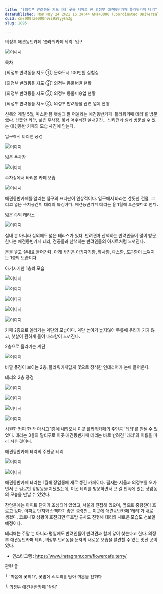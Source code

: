 ```yaml
---
title: "[의정부 반려동물 지도 ⑤] 꽃을 테마로 한 의정부 애견동반카페 플라워카페 테리"
datePublished: Mon May 24 2021 16:34:44 GMT+0000 (Coordinated Universal Time)
cuid: cm7009rze000n08i9a9yyhh3g
slug: 1895

---
```



의정부 애견동반카페 '플라워카페 테리' 입구

![이미지](https://cdn.hashnode.com/res/hashnode/image/upload/v1739249507806/68620d7f-5c62-4bbb-afec-f8e2df7ddb10.jpeg)

목차

[의정부 반려동물 지도 ①] 문화도시 100만원 실험실

[의정부 반려동물 지도 ②] 의정부 동물병원 현황

[의정부 반려동물 지도 ③] 의정부 동물미용업 현황

[의정부 반려동물 지도 ④] 의정부 반려동물 관련 업체 현황

신록의 계절 5월, 따스한 봄 햇살과 잘 어울리는 애견동반카페 '플라워카페 테리'를 방문했다. 산뜻한 외관, 넓은 주차장, 꽃과 어우러진 실내공간... 반려견과 함께 방문할 수 있는 애견동반 카페의 모습 사진에 담는다.

입구에서 바라본 풍경

![이미지](https://cdn.hashnode.com/res/hashnode/image/upload/v1739249510056/daf70659-d11c-4384-bfcb-32fb0ef48883.jpeg)

넓은 주차장

![이미지](https://cdn.hashnode.com/res/hashnode/image/upload/v1739249512273/43afb50b-2ae6-4c76-a068-801836972579.jpeg)

주차장에서 바라본 카페 모습

![이미지](https://cdn.hashnode.com/res/hashnode/image/upload/v1739249514269/b8d72942-920e-447e-8790-4ddd2068283f.jpeg)

애견동반카페를 알리는 입구의 표지판이 인상적이다. 입구에서 바라본 산뜻한 건물, 그리고 넓은 주차공간이 테리의 특징이다. 애견동반카페 테리는 올 1월에 오픈했다고 한다.

넓은 야외 테라스

![이미지](https://cdn.hashnode.com/res/hashnode/image/upload/v1739249516546/23e938ac-d078-4a74-acfe-cac730f80041.jpeg)

실내 뿐 아니라 실외에도 넓은 테라스가 있다. 반려견과 산책하는 반려인들이 많이 방문한다는 애견동반카페 테리, 견공들과 산책하는 반려인들의 아지트처럼 느껴진다.

문을 열고 실내로 들어간다. 아래 사진은 아기자기함, 화사함, 따스함, 포근함이 느껴지는 1층의 모습이다.

아기자기한 1층의 모습

![이미지](https://cdn.hashnode.com/res/hashnode/image/upload/v1739249518699/f8d28e0f-dcca-4b11-ada5-911b67142ccb.jpeg)

![이미지](https://cdn.hashnode.com/res/hashnode/image/upload/v1739249520724/77493c69-c35a-44ea-8fba-c8f82aeaabda.jpeg)

![이미지](https://cdn.hashnode.com/res/hashnode/image/upload/v1739249522662/881c5c0f-6ee7-42eb-8a87-9cb24d911dc6.jpeg)

![이미지](https://cdn.hashnode.com/res/hashnode/image/upload/v1739249524794/566cf084-5301-48b1-8546-1c05c179ac13.jpeg)

![이미지](https://cdn.hashnode.com/res/hashnode/image/upload/v1739249526786/65765dbb-c2e5-4051-948b-07663fed4150.jpeg)

카페 2층으로 올라가는 계단의 모습이다. 계단 높이가 높지않아 무릎에 무리가 가지 않고, 햇살이 환하게 들어 따스함이 느껴진다.

2층으로 올라가는 계단

![이미지](https://cdn.hashnode.com/res/hashnode/image/upload/v1739249528616/4b8a37d1-8b58-4893-9c9a-ab6f49b26b1b.jpeg)

바깥 풍경이 보이는 2층, 플라워카페답게 꽃으로 장식한 인테리어가 눈에 들어온다.

테리의 2층 풍경

![이미지](https://cdn.hashnode.com/res/hashnode/image/upload/v1739249530530/972f94d0-b266-4b3d-8274-abda690a3905.jpeg)

![이미지](https://cdn.hashnode.com/res/hashnode/image/upload/v1739249533020/92d0ce1d-3ca5-45c1-b9fe-4d34c8f719f6.jpeg)

![이미지](https://cdn.hashnode.com/res/hashnode/image/upload/v1739249534747/0f1dc13a-7fd8-4354-88d7-1f89a8821bed.jpeg)

![이미지](https://cdn.hashnode.com/res/hashnode/image/upload/v1739249536960/be0f386e-aa2e-4f96-8636-0f6c0454183d.jpeg)

시원한 커피 한 잔 마시고 1층에 내려오니 이곳 플라워카페의 주인공 '테리'를 만날 수 있었다. 테리는 3살의 말티푸로 이곳 애견동반카페 테리는 바로 반려견 '테리'의 이름을 따라 지은 것이다.

애견동반카페 테리의 주인공 테리

![이미지](https://cdn.hashnode.com/res/hashnode/image/upload/v1739249539005/c12592ec-5369-4d7f-874b-9f37e249c5dd.jpeg)

![이미지](https://cdn.hashnode.com/res/hashnode/image/upload/v1739249541149/88896efd-0a5c-4e89-9c73-3844d81018ed.jpeg)

애견동반카페 테리는 1월에 장암동에 새로 생긴 카페이다. 필자는 서울과 의정부를 오가면서 큰 길로만 장암동을 지났었는데, 이곳 테리를 방문하면서 큰 길 안쪽에 있는 장암동의 모습을 만날 수 있었다.

장암동에는 아파트 단지가 조성되어 있었고, 서울과 인접해 있으며, 옆으로 중랑천이 흐르고 있다. 아파트 단지와 산책하기 좋은 중랑천... 이곳에 애견동반카페 '테리'가 새로 생겼다. 코로나19 상황이 호전되면 루프탑 공사도 진행해 테리의 새로운 모습도 선보일 예정이다.

테리에는 주말 뿐 아니라 평일에도 반려인들이 반려견과 함께 많이 찾는다고 한다. 의정부 애견동반카페 테리, 의정부 반려동물 문화의 새로운 모습을 발견할 수 있는 멋진 곳이었다.

- 인스타그램 : https://www.instagram.com/flowercafe_terry/

관련 글

└ '마음에 꽃히다', 꽃말에 스토리를 담아 마음을 전하다

└ 의정부 애견동반카페 '솔림'